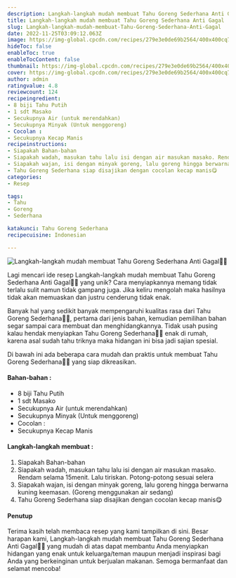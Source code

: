 ```yaml
---
description: Langkah-langkah mudah membuat Tahu Goreng Sederhana Anti Gagal"
title: Langkah-langkah mudah membuat Tahu Goreng Sederhana Anti Gagal
slug: Langkah-langkah-mudah-membuat-Tahu-Goreng-Sederhana-Anti-Gagal
date: 2022-11-25T03:09:12.063Z
image: https://img-global.cpcdn.com/recipes/279e3e0de69b2564/400x400cq70/photo.jpg
hideToc: false
enableToc: true
enableTocContent: false
thumbnail: https://img-global.cpcdn.com/recipes/279e3e0de69b2564/400x400cq70/photo.jpg
cover: https://img-global.cpcdn.com/recipes/279e3e0de69b2564/400x400cq70/photo.jpg
author: admin
ratingvalue: 4.8
reviewcount: 124
recipeingredient:
- 8 biji Tahu Putih
- 1 sdt Masako
- Secukupnya Air (untuk merendahkan)
- Secukupnya Minyak (Untuk menggoreng)
- Cocolan :
- Secukupnya Kecap Manis
recipeinstructions:
- Siapakah Bahan-bahan
- Siapakah wadah, masukan tahu lalu isi dengan air masukan masako. Rendam selama 15menit. Lalu tiriskan. Potong-potong sesuai selera
- Siapakah wajan, isi dengan minyak goreng, lalu goreng hingga berwarna kuning keemasan. (Goreng menggunakan air sedang)
- Tahu Goreng Sederhana siap disajikan dengan cocolan kecap manis😋
categories:
- Resep

tags:
- Tahu
- Goreng
- Sederhana

katakunci: Tahu Goreng Sederhana
recipecuisine: Indonesian

---
```


![Langkah-langkah mudah membuat Tahu Goreng Sederhana Anti Gagal👩‍🍳](https://img-global.cpcdn.com/recipes/279e3e0de69b2564/400x400cq70/photo.jpg)

Lagi mencari ide resep Langkah-langkah mudah membuat Tahu Goreng Sederhana Anti Gagal👩‍🍳 yang unik? Cara menyiapkannya memang tidak terlalu sulit namun tidak gampang juga. Jika keliru mengolah maka hasilnya tidak akan memuaskan dan justru cenderung tidak enak.

Banyak hal yang sedikit banyak mempengaruhi kualitas rasa dari Tahu Goreng Sederhana👩‍🍳, pertama dari jenis bahan, kemudian pemilihan bahan segar sampai cara membuat dan menghidangkannya. Tidak usah pusing kalau hendak menyiapkan Tahu Goreng Sederhana👩‍🍳 enak di rumah, karena asal sudah tahu triknya maka hidangan ini bisa jadi sajian spesial.

Di bawah ini ada beberapa cara mudah dan praktis untuk membuat Tahu Goreng Sederhana👩‍🍳 yang siap dikreasikan.

<!--inarticleads1-->

#### Bahan-bahan :

- 8 biji Tahu Putih
- 1 sdt Masako
- Secukupnya Air (untuk merendahkan)
- Secukupnya Minyak (Untuk menggoreng)
- Cocolan :
- Secukupnya Kecap Manis

<!--inarticleads2-->

#### Langkah-langkah membuat :

1. Siapakah Bahan-bahan
1. Siapakah wadah, masukan tahu lalu isi dengan air masukan masako. Rendam selama 15menit. Lalu tiriskan. Potong-potong sesuai selera
1. Siapakah wajan, isi dengan minyak goreng, lalu goreng hingga berwarna kuning keemasan. (Goreng menggunakan air sedang)
1. Tahu Goreng Sederhana siap disajikan dengan cocolan kecap manis😋

#### Penutup

Terima kasih telah membaca resep yang kami tampilkan di sini. Besar harapan kami, Langkah-langkah mudah membuat Tahu Goreng Sederhana Anti Gagal👩‍🍳 yang mudah di atas dapat membantu Anda menyiapkan hidangan yang enak untuk keluarga/teman maupun menjadi inspirasi bagi Anda yang berkeinginan untuk berjualan makanan. Semoga bermanfaat dan selamat mencoba!